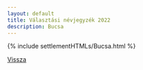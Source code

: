 ```yaml
---
layout: default
title: Választási névjegyzék 2022
description: Bucsa
---
```


{% include settlementHTMLs/Bucsa.html %}

[Vissza](../)